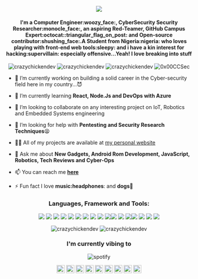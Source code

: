 <p align="center"> <img src="https://github.com/CrazyChickenDev/CrazyChickenDev/blob/master/assets/CrazyChickenDev.gif" /> </p>
<h4 align="center">I'm a Computer Engineer:woozy_face:, CyberSecurity Security Researcher:monocle_face:, an aspiring Red-Teamer, GitHub Campus Expert:octocat::triangular_flag_on_post: and Open-source contributor:shushing_face:.A Student from Nigeria:nigeria: who loves playing with front-end web tools:sleepy: and i have a kin interest for hacking:supervillain: especially offensive...Yeah! I love breaking into stuff</h4>
<p align="center"> <img src="https://komarev.com/ghpvc/?username=crazychickendev&logoColor=white&color=64ffda" alt="crazychickendev" /> <img
src="https://img.shields.io/github/followers/crazychickendev?style=social" alt="crazychickendev" /> <img
src="https://img.shields.io/github/last-commit/crazychickendev/CrazyChickenDev" alt="crazychickendev" /> <img
src="https://img.shields.io/twitter/follow/0x00CCSec?label=Follow%20me&style=social" alt="0x00CCSec" /> </p>

- 🔭 I’m currently working on building a solid career in the Cyber-security field here in my country...:smiling_imp:

- 🌱 I’m currently learning **React, Node.Js and DevOps with Azure**

- 👯 I’m looking to collaborate on any interesting project on IoT, Robotics and Embedded Systems engineering

- 🤔 I’m looking for help with **Pentesting and Security Research Techniques**:tired_face:

- 👨‍💻 All of my projects are available at [my personal website](https://nwaobidaniel.me)

- 💬 Ask me about **New Gadgets, Android Rom Development, JavaScript, Robotics, Tech Reviews and Cyber-Ops**

- 📫 You can reach me **[here](mailto:dannychukz15@gmail.com)**

- ⚡ Fun fact I love **music:headphones**: and **dogs:dog:**

<h3 align="center">Languages, Framework and Tools:</h3>
<p align="center"> <img src="https://img.shields.io/badge/OS-Linux-informational?style=flat&logo=linux&logoColor=white&color=64ffda"/> <img src="https://img.shields.io/badge/Framework-bootstrap-informational?style=flat&logo=bootstrap&logoColor=white&color=64ffda"/> <img src="https://img.shields.io/badge/Language-C-informational?style=flat&logo=C&logoColor=white&color=64ffda"/> <img
src="https://img.shields.io/badge/Language-C++-informational?style=flat&logo=c++&logoColor=white&color=64ffda"/> <img
src="https://img.shields.io/badge/Code-HTML-informational?style=flat&logo=html&logoColor=white&color=64ffda"/> <img
src="https://img.shields.io/badge/Code-CSS-informational?style=flat&logo=css&logoColor=white&color=64ffda"/> <img
src="https://img.shields.io/badge/Code-React-informational?style=flat&logo=react&logoColor=white&color=64ffda"/> <img
src="https://img.shields.io/badge/Language-JavaScript-informational?style=flat&logo=javascript&logoColor=white&color=64ffda"/> <img
src="https://img.shields.io/badge/Code-NodeJS-informational?style=flat&logo=nodejs&logoColor=white&color=64ffda"/> <img
src="https://img.shields.io/badge/Code-GatsbyJS-informational?style=flat&logo=gatsbyjs&logoColor=white&color=64ffda"/><img src="https://img.shields.io/badge/Language-Python-informational?style=flat&logo=python&logoColor=white&color=64ffda"/> <img
src="https://img.shields.io/badge/Language-PHP-informational?style=flat&logo=php&logoColor=white&color=64ffda"/> <img
src="https://img.shields.io/badge/Database-MySQL-informational?style=flat&logo=mysql&logoColor=white&color=64ffda"/><img
src="https://img.shields.io/badge/Shell-Bash-informational?style=flat&logo=gnu-bash&logoColor=white&color=64ffda"/> <img
src="https://img.shields.io/badge/OS-Android-informational?style=flat&logo=android&logoColor=white&color=64ffda"/> <img
src="https://img.shields.io/badge/Editor-VSCode-informational?style=flat&logo=vscode&logoColor=white&color=64ffda"/> <img
src="https://img.shields.io/badge/VersionControl-Git-informational?style=flat&logo=git&logoColor=white&color=64ffda"/>
</p>
<!--START_SECTION:waka-->
<!--END_SECTION:waka-->
<p align="center" height='130px'> <img src="https://github-readme-stats.vercel.app/api?username=crazychickendev&show_icons=true&hide_title=true&include_all_commits=true&line_height=21&bg_color=0,64FFDA,64FFDA,EFFDF9,F2FFFC&count_private=true&theme=graywhite" alt="crazychickendev"/> <img src="https://github-readme-stats.vercel.app/api/top-langs/?username=crazychickendev&layout=compact&show_icons=true&bg_color=0,EFFDF9,CBFFF3,64FFDA&theme=graywhite&hide_title=true" alt="crazychickendev"/> </p>
<h3 align="center">I'm currently vibing to</h3>
<p align="center"> <img src="https://spotify-github-profile.vercel.app/api/view?uid=n0rm1kq3erv1julqyq7evfmgi&cover_image=true" alt="spotify"/></p>

<p align="center">
<a href="https://codepen.io/crazychickendev" target="blank"><img align="center" src="https://cdn.jsdelivr.net/npm/simple-icons@3.0.1/icons/codepen.svg" alt="crazychickendev" height="22" width="22" /></a>
<a href="https://wa.me/2348022273025" target="blank"><img align="center" src="https://cdn.jsdelivr.net/npm/simple-icons@v3/icons/whatsapp.svg" alt="crazychickendev" height="22" width="22" /></a>
<a href="https://dev.to/crazychickendev" target="blank"><img align="center" src="https://cdn.jsdelivr.net/npm/simple-icons@3.0.1/icons/dev-dot-to.svg" alt="crazychickendev" height="22" width="22" /></a>
<a href="https://twitter.com/crazychickendev" target="blank"><img align="center" src="https://cdn.jsdelivr.net/npm/simple-icons@3.0.1/icons/twitter.svg" alt="crazychickendev" height="22" width="22" /></a>
<a href="https://linkedin.com/in/nwaobi-daniel" target="blank"><img align="center" src="https://cdn.jsdelivr.net/npm/simple-icons@3.0.1/icons/linkedin.svg" alt="nwaobi-daniel" height="22" width="22" /></a>
<a href="https://stackoverflow.com/users/nwaobi-daniel" target="blank"><img align="center" src="https://cdn.jsdelivr.net/npm/simple-icons@3.0.1/icons/stackoverflow.svg" alt="nwaobi-daniel" height="22" width="22" /></a>
<a href="https://www.reddit.com/user/dannychukz15/" target="blank"><img align="center" src="https://cdn.jsdelivr.net/npm/simple-icons@v3/icons/reddit.svg" alt="nwaobi-daniel" height="22" width="22" /></a>
<a href="https://t.me/CrazyChickenDev" target="blank"><img align="center" src="https://cdn.jsdelivr.net/npm/simple-icons@v3/icons/telegram.svg" alt="crazychickendev" height="22" width="22" /></a>
<a href="https://instagram.com/crazychickendev" target="blank"><img align="center" src="https://cdn.jsdelivr.net/npm/simple-icons@3.0.1/icons/instagram.svg" alt="crazychickendev" height="22" width="22" /></a>
</p>
